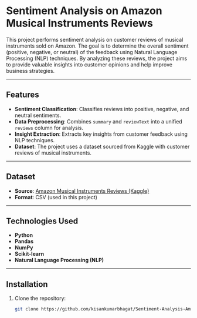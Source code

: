 # Sentiment Analysis on Amazon Musical Instruments Reviews

This project performs sentiment analysis on customer reviews of musical instruments sold on Amazon. The goal is to determine the overall sentiment (positive, negative, or neutral) of the feedback using Natural Language Processing (NLP) techniques. By analyzing these reviews, the project aims to provide valuable insights into customer opinions and help improve business strategies.

---

## **Features**

- **Sentiment Classification**: Classifies reviews into positive, negative, and neutral sentiments.
- **Data Preprocessing**: Combines `summary` and `reviewText` into a unified `reviews` column for analysis.
- **Insight Extraction**: Extracts key insights from customer feedback using NLP techniques.
- **Dataset**: The project uses a dataset sourced from Kaggle with customer reviews of musical instruments.

---

## **Dataset**

- **Source**: [Amazon Musical Instruments Reviews (Kaggle)](https://www.kaggle.com/datasets)
- **Format**: CSV (used in this project)

---

## **Technologies Used**

- **Python**  
- **Pandas**  
- **NumPy**  
- **Scikit-learn**  
- **Natural Language Processing (NLP)**

---

## **Installation**

1. Clone the repository:

   ```bash
   git clone https://github.com/kisankumarbhagat/Sentiment-Analysis-Amazon-Musical-Instruments.git
